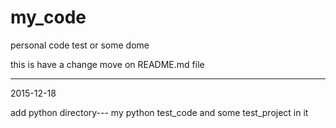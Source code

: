 # my_code
personal code test or some dome

this is have a change move on README.md file

----------------------------------------

2015-12-18 

add python directory--- my python test_code and some test_project in it
